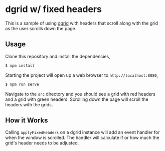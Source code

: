 # dgrid w/ fixed headers

This is a sample of using [dgrid](http://dgrid.io/) with headers that scroll along with the grid as the user scrolls down the page.

## Usage

Clone this repository and install the dependencies,

```bash
$ npm install
```

Starting the project will open up a web browser to `http://localhost:8080`,

```bash
$ npm run serve
```

Navigate to the `src` directory and you should see a grid with red headers and a grid with green headers. Scrolling down the page will scroll the headers with the grids.

## How it Works

Calling `applyFixedHeaders` on a dgrid instance will add an event handler for when the window is scrolled. The handler will calculate if or how much the grid's header needs to be adjusted.
